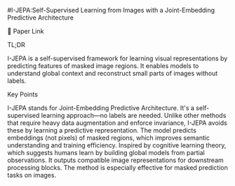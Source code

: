 #I-JEPA:Self-Supervised Learning from Images with a Joint-Embedding Predictive Architecture

📄 Paper Link

TL;DR

I-JEPA is a self-supervised framework for learning visual representations by predicting features of masked image regions. It enables models to understand global context and reconstruct small parts of images without labels.

Key Points

I-JEPA stands for Joint-Embedding Predictive Architecture.
It's a self-supervised learning approach—no labels are needed.
Unlike other methods that require heavy data augmentation and enforce invariance, I-JEPA avoids these by learning a predictive representation.
The model predicts embeddings (not pixels) of masked regions, which improves semantic understanding and training efficiency.
Inspired by cognitive learning theory, which suggests humans learn by building global models from partial observations.
It outputs compatible image representations for downstream processing blocks.
The method is especially effective for masked prediction tasks on images.
